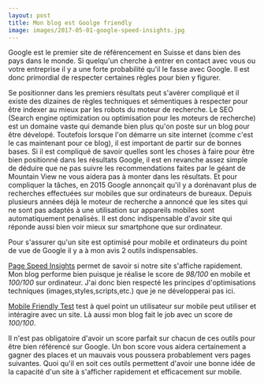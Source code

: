```yaml
---
layout: post
title: Mon blog est Goolge friendly
image: images/2017-05-01-google-speed-insights.jpg
---
```

Google est le premier site de référencement en Suisse et dans bien des pays dans le monde. Si quelqu'un cherche à entrer en contact avec vous ou votre entreprise il y a une forte probabilité qu'il le fasse avec Google. Il est donc primordial de respecter certaines règles pour bien y figurer.

Se positionner dans les premiers résultats peut s'avérer compliqué et il existe des dizaines de règles techniques et sémentiques à respecter pour être indexer au mieux par les robots du moteur de recherche. Le SEO (Search engine optimization ou optimisation pour les moteurs de recherche) est un domaine vaste qui demande bien plus qu'on poste sur un blog pour être dévelopé. Toutefois lorsque l'on démarre un site internet (comme c'est le cas maintenant pour ce blog), il est important de partir sur de bonnes bases. Si il est compliqué de savoir quelles sont les choses à faire pour être bien positionné dans les résultats Google, il est en revanche assez simple de déduire que ne pas suivre les recommendations faites par le géant de Mountain View ne vous aidera pas à monter dans les résultats. Et pour compliquer la tâches, en 2015 Google annonçait qu'il y a dorénavant plus de recherches effectuées sur mobiles que sur ordinateurs de bureaux. Depuis plusieurs années déjà le moteur de recherche a annoncé que les sites qui ne sont pas adaptés à une utilisation sur appareils mobiles sont automatiquement penalisés. Il est donc indispensable d'avoir site qui réponde aussi bien voir mieux sur smartphone que sur ordinateur.

Pour s'assurer qu'un site est optimisé pour mobile et ordinateurs du point de vue de Google il y a à mon avis 2 outils indispensables. 

[Page Speed Insights](https://developers.google.com/speed/pagespeed/insights/) permet de savoir si notre site s'affiche rapidement. Mon blog performe bien puisque je réalise le score de *98/100* en mobile et *100/100* sur ordinateur. J'ai donc bien respecté les principes d'optimisations techniques (images,styles,scripts,etc.) que je ne développerai pas ici.

[Mobile Friendly Test](https://search.google.com/search-console/mobile-friendly) test à quel point un utilisateur sur mobile peut utiliser et intéragire avec un site. Là aussi mon blog fait le job avec un score de *100/100*.

Il n'est pas obligatoire d'avoir un score parfait sur chacun de ces outils pour être bien référencé sur Google. Un bon score vous aidera certainement a gagner des places et un mauvais vous poussera probablement vers pages suivantes. Quoi qu'il en soit ces outils permettent d'avoir une bonne idée de la capacité d'un site à s'afficher rapidement et efficacement sur mobile.